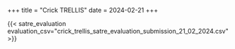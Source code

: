 +++
title = "Crick TRELLIS"
date = 2024-02-21
+++

{{< satre_evaluation evaluation_csv="crick_trellis_satre_evaluation_submission_21_02_2024.csv" >}}
